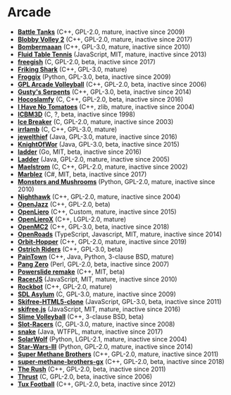 [comment]: # (autogenerated content, do not edit)
# Arcade

- **[Battle Tanks](battle_tanks.md)** (C++, GPL-2.0, mature, inactive since 2009)
- **[Blobby Volley 2](blobby_volley_2.md)** (C++, GPL-2.0, mature, inactive since 2017)
- **[Bombermaaan](bombermaaan.md)** (C++, GPL-3.0, mature, inactive since 2010)
- **[Fluid Table Tennis](fluid_table_tennis.md)** (JavaScript, MIT, mature, inactive since 2013)
- **[freegish](freegish.md)** (C, GPL-2.0, beta, inactive since 2017)
- **[Friking Shark](friking_shark.md)** (C++, GPL-3.0, mature)
- **[Froggix](froggix.md)** (Python, GPL-3.0, beta, inactive since 2009)
- **[GPL Arcade Volleyball](gpl_arcade_volleyball.md)** (C++, GPL-2.0, beta, inactive since 2006)
- **[Gusty's Serpents](gustys_serpents.md)** (C++, GPL-3.0, beta, inactive since 2014)
- **[Hocoslamfy](hocoslamfy.md)** (C, C++, GPL-2.0, beta, inactive since 2016)
- **[I Have No Tomatoes](i_have_no_tomatoes.md)** (C++, zlib, mature, inactive since 2004)
- **[ICBM3D](icbm3d.md)** (C, ?, beta, inactive since 1998)
- **[Ice Breaker](ice_breaker.md)** (C, GPL-2.0, mature, inactive since 2003)
- **[irrlamb](irrlamb.md)** (C, C++, GPL-3.0, mature)
- **[jewelthief](jewelthief.md)** (Java, GPL-3.0, mature, inactive since 2016)
- **[KnightOfWor](knightofwor.md)** (Java, GPL-3.0, beta, inactive since 2015)
- **[ladder](ladder-2.md)** (Go, MIT, beta, inactive since 2016)
- **[Ladder](ladder.md)** (Java, GPL-2.0, mature, inactive since 2005)
- **[Maelstrom](maelstrom.md)** (C, C++, GPL-2.0, mature, inactive since 2002)
- **[Marblez](marblez.md)** (C#, MIT, beta, inactive since 2017)
- **[Monsters and Mushrooms](monsters_and_mushrooms.md)** (Python, GPL-2.0, mature, inactive since 2010)
- **[Nighthawk](nighthawk.md)** (C++, GPL-2.0, mature, inactive since 2004)
- **[OpenJazz](openjazz.md)** (C++, GPL-2.0, beta)
- **[OpenLiero](openliero.md)** (C++, Custom, mature, inactive since 2015)
- **[OpenLieroX](openlierox.md)** (C++, LGPL-2.0, mature)
- **[OpenMC2](openmc2.md)** (C++, GPL-3.0, beta, inactive since 2018)
- **[OpenRoads](openroads.md)** (TypeScript, Javascript, MIT, mature, inactive since 2014)
- **[Orbit-Hopper](orbit-hopper.md)** (C++, GPL-2.0, mature, inactive since 2019)
- **[Ostrich Riders](ostrich_riders.md)** (C++, GPL-3.0, beta)
- **[PainTown](paintown.md)** (C++, Java, Python, 3-clause BSD, mature)
- **[Pang Zero](pang_zero.md)** (Perl, GPL-2.0, beta, inactive since 2007)
- **[Powerslide remake](powerslide_remake.md)** (C++, MIT, beta)
- **[RacerJS](racerjs.md)** (JavaScript, MIT, mature, inactive since 2010)
- **[Rockbot](rockbot.md)** (C++, GPL-2.0, mature)
- **[SDL Asylum](sdl_asylum.md)** (C, GPL-3.0, mature, inactive since 2009)
- **[Skifree-HTML5-clone](skifree-html5-clone.md)** (JavaScript, GPL-3.0, beta, inactive since 2011)
- **[skifree.js](skifreejs.md)** (JavaScript, MIT, mature, inactive since 2016)
- **[Slime Volleyball](slime_volleyball.md)** (C++, 3-clause BSD, beta)
- **[Slot-Racers](slot-racers.md)** (C, GPL-3.0, mature, inactive since 2008)
- **[snake](snake.md)** (Java, WTFPL, mature, inactive since 2017)
- **[SolarWolf](solarwolf.md)** (Python, LGPL-2.1, mature, inactive since 2004)
- **[Star-Wars-III](star-wars-iii.md)** (Python, GPL-2.0, mature, inactive since 2014)
- **[Super Methane Brothers](super_methane_brothers.md)** (C++, GPL-2.0, mature, inactive since 2011)
- **[super-methane-brothers-gx](super-methane-brothers-gx.md)** (C++, GPL-2.0, beta, inactive since 2018)
- **[The Rush](the_rush.md)** (C++, GPL-2.0, beta, inactive since 2011)
- **[Thrust](thrust.md)** (C, GPL-2.0, beta, inactive since 2006)
- **[Tux Football](tux_football.md)** (C++, GPL-2.0, beta, inactive since 2012)